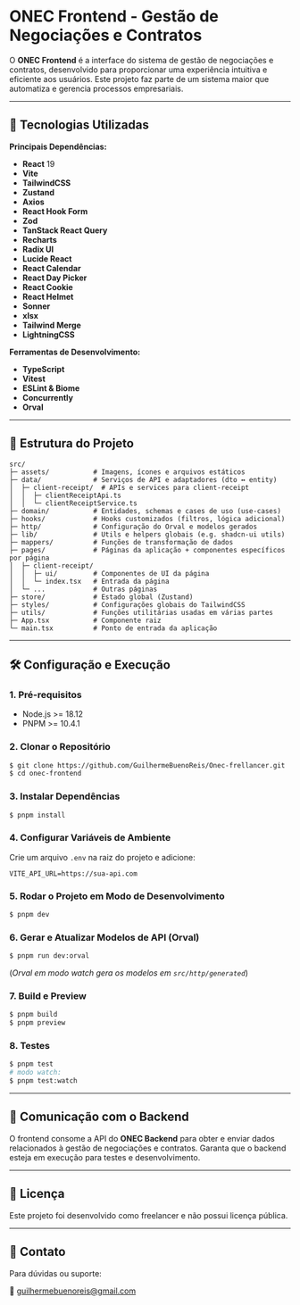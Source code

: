 # ONEC Frontend - Gestão de Negociações e Contratos

O **ONEC Frontend** é a interface do sistema de gestão de negociações e contratos, desenvolvido para proporcionar uma experiência intuitiva e eficiente aos usuários. Este projeto faz parte de um sistema maior que automatiza e gerencia processos empresariais.

---

## 🚀 Tecnologias Utilizadas

**Principais Dependências:**

* **React** 19
* **Vite**
* **TailwindCSS**
* **Zustand**
* **Axios**
* **React Hook Form**
* **Zod**
* **TanStack React Query**
* **Recharts**
* **Radix UI**
* **Lucide React**
* **React Calendar**
* **React Day Picker**
* **React Cookie**
* **React Helmet**
* **Sonner**
* **xlsx**
* **Tailwind Merge**
* **LightningCSS**

**Ferramentas de Desenvolvimento:**

* **TypeScript**
* **Vitest**
* **ESLint & Biome**
* **Concurrently**
* **Orval**

---

## 📂 Estrutura do Projeto

```
src/
├─ assets/           # Imagens, ícones e arquivos estáticos
├─ data/             # Serviços de API e adaptadores (dto ↔ entity)
│  ├─ client-receipt/  # APIs e services para client-receipt
│  │  ├─ clientReceiptApi.ts
│  │  └─ clientReceiptService.ts
├─ domain/           # Entidades, schemas e cases de uso (use-cases)
├─ hooks/            # Hooks customizados (filtros, lógica adicional)
├─ http/             # Configuração do Orval e modelos gerados
├─ lib/              # Utils e helpers globais (e.g. shadcn-ui utils)
├─ mappers/          # Funções de transformação de dados
├─ pages/            # Páginas da aplicação + componentes específicos por página
│  ├─ client-receipt/
│  │  ├─ ui/         # Componentes de UI da página
│  │  └─ index.tsx   # Entrada da página
│  └─ ...            # Outras páginas
├─ store/            # Estado global (Zustand)
├─ styles/           # Configurações globais do TailwindCSS
├─ utils/            # Funções utilitárias usadas em várias partes
├─ App.tsx           # Componente raiz
└─ main.tsx          # Ponto de entrada da aplicação
```

---

## 🛠️ Configuração e Execução

### 1. Pré-requisitos

* Node.js >= 18.12
* PNPM >= 10.4.1

### 2. Clonar o Repositório

```bash
$ git clone https://github.com/GuilhermeBuenoReis/Onec-frellancer.git
$ cd onec-frontend
```

### 3. Instalar Dependências

```bash
$ pnpm install
```

### 4. Configurar Variáveis de Ambiente

Crie um arquivo `.env` na raiz do projeto e adicione:

```env
VITE_API_URL=https://sua-api.com
```

### 5. Rodar o Projeto em Modo de Desenvolvimento

```bash
$ pnpm dev
```

### 6. Gerar e Atualizar Modelos de API (Orval)

```bash
$ pnpm run dev:orval
```

(*Orval em modo watch gera os modelos em `src/http/generated`*)

### 7. Build e Preview

```bash
$ pnpm build
$ pnpm preview
```

### 8. Testes

```bash
$ pnpm test
# modo watch:
$ pnpm test:watch
```

---

## 🔗 Comunicação com o Backend

O frontend consome a API do **ONEC Backend** para obter e enviar dados relacionados à gestão de negociações e contratos. Garanta que o backend esteja em execução para testes e desenvolvimento.

---

## 📝 Licença

Este projeto foi desenvolvido como freelancer e não possui licença pública.

---

## 🤝 Contato

Para dúvidas ou suporte:

📧 [guilhermebuenoreis@gmail.com](mailto:guilhermebuenoreis@gmail.com)
